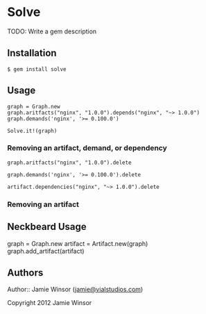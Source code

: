 # Solve

TODO: Write a gem description

## Installation

    $ gem install solve

## Usage

    graph = Graph.new
    graph.aritfacts("nginx", "1.0.0").depends("nginx", "~> 1.0.0")
    graph.demands('nginx', '>= 0.100.0')

    Solve.it!(graph)

### Removing an artifact, demand, or dependency

    graph.aritfacts("nginx", "1.0.0").delete

    graph.demands('nginx', '>= 0.100.0').delete

    artifact.dependencies("nginx", "~> 1.0.0").delete

### Removing an artifact

## Neckbeard Usage

  graph = Graph.new
  artifact = Artifact.new(graph)
  graph.add_artifact(artifact)

## Authors

Author:: Jamie Winsor (<jamie@vialstudios.com>)

Copyright 2012 Jamie Winsor
